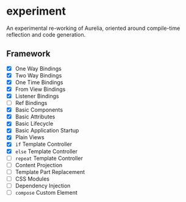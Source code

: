# experiment

An experimental re-working of Aurelia, oriented around compile-time reflection and code generation.

## Framework

* [x] One Way Bindings
* [x] Two Way Bindings
* [x] One Time Bindings
* [x] From View Bindings
* [x] Listener Bindings
* [ ] Ref Bindings
* [x] Basic Components
* [x] Basic Attributes
* [x] Basic Lifecycle
* [x] Basic Application Startup
* [x] Plain Views
* [x] `if` Template Controller
* [x] `else` Template Controller
* [ ] `repeat` Template Controller
* [ ] Content Projection
* [ ] Template Part Replacement
* [ ] CSS Modules
* [ ] Dependency Injection
* [ ] `compose` Custom Element
